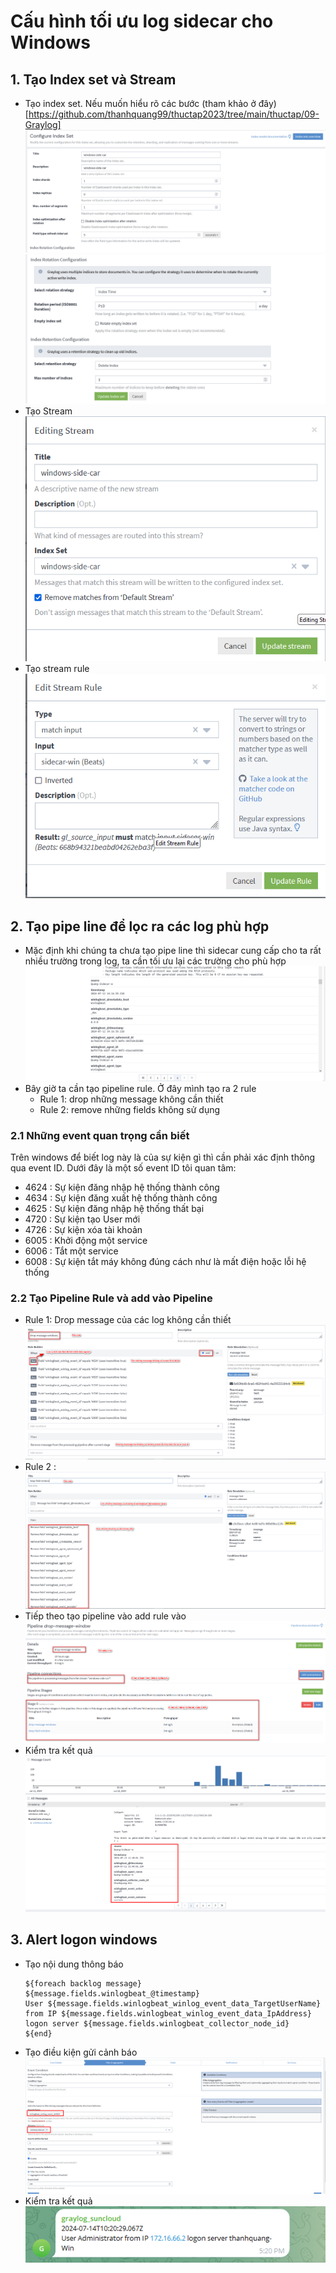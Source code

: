 # Cấu hình tối ưu log sidecar cho Windows
## 1. Tạo Index set và Stream
- Tạo index set. Nếu muốn hiểu rõ các bước (tham khảo ở đây)[https://github.com/thanhquang99/thuctap2023/tree/main/thuctap/09-Graylog]
  ![alt text](anh/Screenshot_132.png)
  ![alt text](anh/Screenshot_133.png)
- Tạo Stream 
  ![alt text](anh/Screenshot_134.png)
- Tạo stream rule
  ![alt text](anh/Screenshot_135.png)
## 2. Tạo pipe line để lọc ra các log phù hợp
- Mặc định khi chúng ta chưa tạo pipe line thì sidecar cung cấp cho ta rất nhiều trường trong log, ta cần tối ưu lại các trường cho phù hợp
  ![alt text](anh/Screenshot_136.png)
- Bây giờ ta cần tạo pipeline rule. Ở đây mình tạo ra 2 rule
  - Rule 1: drop những message không cần thiết
  - Rule 2: remove những fields không sử dụng
### 2.1 Những event quan trọng cần biết
Trên windows để biết log này là của sự kiện gì thì cần phải xác định thông qua event ID. Dưới đây là một số event ID tôi quan tâm:
- 4624 : Sự kiện đăng nhập hệ thống thành công
- 4634 : Sự kiện đăng xuất hệ thống thành công
- 4625 : Sự kiện đăng nhập hệ thống thất bại
- 4720 : Sự kiện tạo User mới
- 4726 : Sự kiện xóa tài khoản 
- 6005 : Khởi động một service 
- 6006 : Tắt một service
- 6008 : Sự kiện tắt máy không đúng cách như là mất điện hoặc lỗi hệ thống
### 2.2 Tạo Pipeline Rule và add vào Pipeline
- Rule 1: Drop message của các log không cần thiết
  ![alt text](anh/Screenshot_137.png)
- Rule 2 : 
  ![alt text](anh/Screenshot_138.png)
- Tiếp theo tạo pipeline vào add rule vào
  ![alt text](anh/Screenshot_139.png)
- Kiểm tra kết quả
  ![alt text](anh/Screenshot_140.png)
## 3. Alert logon windows
- Tạo nội dung thông báo
  ```
  ${foreach backlog message}
  ${message.fields.winlogbeat_@timestamp}
  User ${message.fields.winlogbeat_winlog_event_data_TargetUserName} from IP ${message.fields.winlogbeat_winlog_event_data_IpAddress} logon server ${message.fields.winlogbeat_collector_node_id}
  ${end}
  ```
- Tạo điều kiện gửi cảnh báo
  ![alt text](anh/Screenshot_141.png)
- Kiểm tra kết quả
  ![alt text](anh/Screenshot_142.png)
  